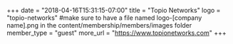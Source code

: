 +++
date = "2018-04-16T15:31:15-07:00"
title = "Topio Networks"
logo = "topio-networks" #make sure to have a file named logo-[company name].png in the content/membership/members/images folder
member_type = "guest"
more_url = "https://www.topionetworks.com"
+++
